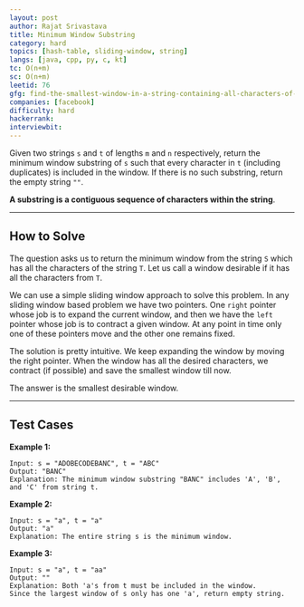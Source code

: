 ```yaml
---
layout: post
author: Rajat Srivastava
title: Minimum Window Substring
category: hard
topics: [hash-table, sliding-window, string]
langs: [java, cpp, py, c, kt]
tc: O(n+m)
sc: O(n+m)
leetid: 76
gfg: find-the-smallest-window-in-a-string-containing-all-characters-of-another-string
companies: [facebook]
difficulty: hard
hackerrank: 
interviewbit: 
---
```


Given two strings `s` and `t` of lengths `m` and `n` respectively, 
return the minimum window substring of `s` such that every character in `t` (including duplicates) is included in the window. 
If there is no such substring, return the empty string `""`.

**A substring is a contiguous sequence of characters within the string**.

---
## How to Solve

The question asks us to return the minimum window from the string `S` which has all the characters of the string `T`. 
Let us call a window desirable if it has all the characters from `T`.

We can use a simple sliding window approach to solve this problem.
In any sliding window based problem we have two pointers. One `right` pointer whose job is to expand the current window, 
and then we have the `left` pointer whose job is to contract a given window. 
At any point in time only one of these pointers move and the other one remains fixed.

The solution is pretty intuitive. We keep expanding the window by moving the right pointer. 
When the window has all the desired characters, we contract (if possible) and save the smallest window till now.

The answer is the smallest desirable window.

---
## Test Cases

**Example 1:**
```
Input: s = "ADOBECODEBANC", t = "ABC"
Output: "BANC"
Explanation: The minimum window substring "BANC" includes 'A', 'B', and 'C' from string t.
```

**Example 2:**
```
Input: s = "a", t = "a"
Output: "a"
Explanation: The entire string s is the minimum window.
```

**Example 3:**
```
Input: s = "a", t = "aa"
Output: ""
Explanation: Both 'a's from t must be included in the window.
Since the largest window of s only has one 'a', return empty string.
```